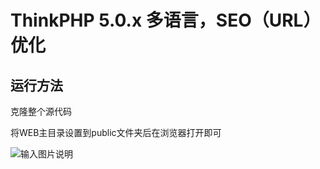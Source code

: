 ThinkPHP 5.0.x 多语言，SEO（URL）优化
===============

## 运行方法

克隆整个源代码

将WEB主目录设置到public文件夹后在浏览器打开即可

![输入图片说明](https://images.gitee.com/uploads/images/2018/1013/010250_29e26a3e_1834739.png "微信截图_20181013010119.png")